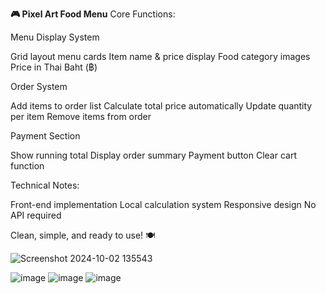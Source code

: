 **🎮 Pixel Art Food Menu**
Core Functions:

Menu Display System

Grid layout menu cards
Item name & price display
Food category images
Price in Thai Baht (฿)


Order System

Add items to order list
Calculate total price automatically
Update quantity per item
Remove items from order


Payment Section

Show running total
Display order summary
Payment button
Clear cart function

Technical Notes:

Front-end implementation
Local calculation system
Responsive design
No API required

Clean, simple, and ready to use! 🍽️

![Screenshot 2024-10-02 135543](https://github.com/user-attachments/assets/7e12b008-1990-4410-84a5-2be4be1dc6d0)

![image](https://github.com/user-attachments/assets/d41f3a59-a35e-4e37-b18b-ea8656fecdb6)
![image](https://github.com/user-attachments/assets/b308de8e-1d64-45e2-880e-01566a9f8889)
![image](https://github.com/user-attachments/assets/7749150a-d0af-4b68-a922-36cd200a9671)


